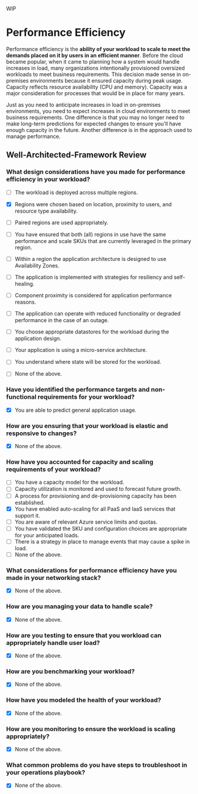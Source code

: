 WIP

# Performance Efficiency

Performance efficiency is the **ability of your workload to scale to meet the demands placed on it by users in an efficient manner**. Before the cloud became popular, when it came to planning how a system would handle increases in load, many organizations intentionally provisioned oversized workloads to meet business requirements. This decision made sense in on-premises environments because it ensured capacity during peak usage. Capacity reflects resource availability (CPU and memory). Capacity was a major consideration for processes that would be in place for many years.

Just as you need to anticipate increases in load in on-premises environments, you need to expect increases in cloud environments to meet business requirements. One difference is that you may no longer need to make long-term predictions for expected changes to ensure you'll have enough capacity in the future. Another difference is in the approach used to manage performance.

## Well-Architected-Framework Review

### What design considerations have you made for performance efficiency in your workload?

- [ ] The workload is deployed across multiple regions.
- [x] Regions were chosen based on location, proximity to users, and resource type availability.
- [ ] Paired regions are used appropriately.
- [ ] You have ensured that both (all) regions in use have the same performance and scale SKUs that are currently leveraged in the primary region.
- [ ] Within a region the application architecture is designed to use Availability Zones.
- [ ] The application is implemented with strategies for resiliency and self-healing.
- [ ] Component proximity is considered for application performance reasons.
- [ ] The application can operate with reduced functionality or degraded performance in the case of an outage.
- [ ] You choose appropriate datastores for the workload during the application design.
- [ ] Your application is using a micro-service architecture.
- [ ] You understand where state will be stored for the workload.
- [ ] None of the above.



### Have you identified the performance targets and non-functional requirements for your workload?

- [x] You are able to predict general application usage.

### How are you ensuring that your workload is elastic and responsive to changes?
- [x] None of the above.

### How have you accounted for capacity and scaling requirements of your workload?

- [ ] You have a capacity model for the workload.
- [ ] Capacity utilization is monitored and used to forecast future growth.
- [ ] A process for provisioning and de-provisioning capacity has been established.
- [x] You have enabled auto-scaling for all PaaS and IaaS services that support it.
- [ ] You are aware of relevant Azure service limits and quotas.
- [ ] You have validated the SKU and configuration choices are appropriate for your anticipated loads.
- [ ] There is a strategy in place to manage events that may cause a spike in load.
- [ ] None of the above.

### What considerations for performance efficiency have you made in your networking stack?

- [x] None of the above.

### How are you managing your data to handle scale?

- [x] None of the above.

### How are you testing to ensure that you workload can appropriately handle user load?

- [x] None of the above.

### How are you benchmarking your workload?

- [x] None of the above.

### How have you modeled the health of your workload?

- [x] None of the above.

### How are you monitoring to ensure the workload is scaling appropriately?

- [x] None of the above.

### What common problems do you have steps to troubleshoot in your operations playbook?

- [x] None of the above.
